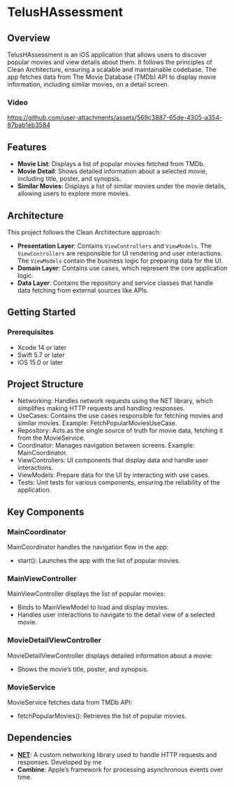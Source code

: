 # TelusHAssessment

## Overview

TelusHAssessment is an iOS application that allows users to discover popular movies and view details about them. It follows the principles of Clean Architecture, ensuring a scalable and maintainable codebase. The app fetches data from The Movie Database (TMDb) API to display movie information, including similar movies, on a detail screen.


### Video 

https://github.com/user-attachments/assets/569c3887-65de-4305-a354-87bab1eb3584


## Features

- **Movie List**: Displays a list of popular movies fetched from TMDb.
- **Movie Detail**: Shows detailed information about a selected movie, including title, poster, and synopsis.
- **Similar Movies**: Displays a list of similar movies under the movie details, allowing users to explore more movies.

## Architecture

This project follows the Clean Architecture approach:

- **Presentation Layer**: Contains `ViewControllers` and `ViewModels`. The `ViewControllers` are responsible for UI rendering and user interactions. The `ViewModels` contain the business logic for preparing data for the UI.
- **Domain Layer**: Contains use cases, which represent the core application logic.
- **Data Layer**: Contains the repository and service classes that handle data fetching from external sources like APIs.

## Getting Started

### Prerequisites

- Xcode 14 or later
- Swift 5.7 or later
- iOS 15.0 or later

## Project Structure

- Networking: Handles network requests using the NET library, which simplifies making HTTP requests and handling responses.
- UseCases: Contains the use cases responsible for fetching movies and similar movies. Example: FetchPopularMoviesUseCase.
- Repository: Acts as the single source of truth for movie data, fetching it from the MovieService.
- Coordinator: Manages navigation between screens. Example: MainCoordinator.
- ViewControllers: UI components that display data and handle user interactions.
- ViewModels: Prepare data for the UI by interacting with use cases.
- Tests: Unit tests for various components, ensuring the reliability of the application.

## Key Components

### MainCoordinator

MainCoordinator handles the navigation flow in the app:

- start(): Launches the app with the list of popular movies.

### MainViewController

MainViewController displays the list of popular movies:

- Binds to MainViewModel to load and display movies.
- Handles user interactions to navigate to the detail view of a selected movie.

### MovieDetailViewController

MovieDetailViewController displays detailed information about a movie:

- Shows the movie’s title, poster, and synopsis.

### MovieService

MovieService fetches data from TMDb API:

- fetchPopularMovies(): Retrieves the list of popular movies.

## Dependencies

- **[NET](https://github.com/jghg02/NET)**: A custom networking library used to handle HTTP requests and responses. Developed by me 
- **Combine**: Apple’s framework for processing asynchronous events over time.
 
